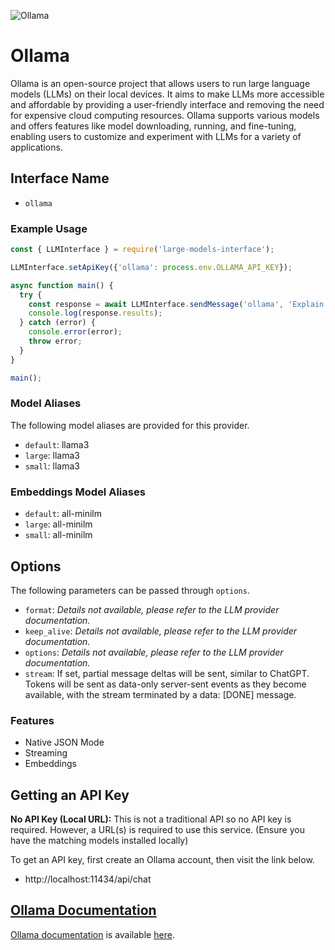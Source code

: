 ![Ollama](https://ollama.com/public/og.png)

# Ollama

Ollama is an open-source project that allows users to run large language models (LLMs) on their local devices. It aims to make LLMs more accessible and affordable by providing a user-friendly interface and removing the need for expensive cloud computing resources. Ollama supports various models and offers features like model downloading, running, and fine-tuning, enabling users to customize and experiment with LLMs for a variety of applications.

## Interface Name

- `ollama`

### Example Usage

```javascript
const { LLMInterface } = require('large-models-interface');

LLMInterface.setApiKey({'ollama': process.env.OLLAMA_API_KEY});

async function main() {
  try {
    const response = await LLMInterface.sendMessage('ollama', 'Explain the importance of low latency LLMs.');
    console.log(response.results);
  } catch (error) {
    console.error(error);
    throw error;
  }
}

main();
```

### Model Aliases

The following model aliases are provided for this provider. 

- `default`: llama3
- `large`: llama3
- `small`: llama3

### Embeddings Model Aliases

- `default`: all-minilm
- `large`: all-minilm
- `small`: all-minilm


## Options

The following parameters can be passed through `options`.

- `format`: _Details not available, please refer to the LLM provider documentation._
- `keep_alive`: _Details not available, please refer to the LLM provider documentation._
- `options`: _Details not available, please refer to the LLM provider documentation._
- `stream`: If set, partial message deltas will be sent, similar to ChatGPT. Tokens will be sent as data-only server-sent events as they become available, with the stream terminated by a data: [DONE] message.


### Features

- Native JSON Mode
- Streaming
- Embeddings


## Getting an API Key

**No API Key (Local URL):**  This is not a traditional API so no API key is required. However, a URL(s) is required to use this service. (Ensure you have the matching models installed locally)

To get an API key, first create an Ollama account, then visit the link below.

- http://localhost:11434/api/chat


## [Ollama Documentation](https://github.com/ollama/ollama/blob/main/docs/api.md)

[Ollama documentation](https://github.com/ollama/ollama/blob/main/docs/api.md) is available [here](https://github.com/ollama/ollama/blob/main/docs/api.md).
